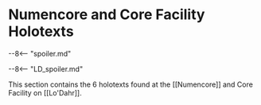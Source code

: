 # Numencore and Core Facility Holotexts

--8<-- "spoiler.md"

--8<-- "LD_spoiler.md"

This section contains the 6 holotexts found at the [[Numencore]] and Core Facility on [[Lo'Dahr]].
